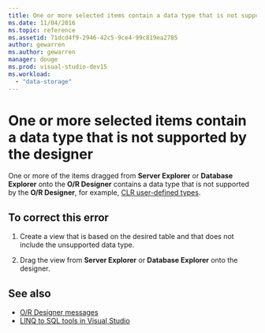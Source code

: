 ```yaml
---
title: One or more selected items contain a data type that is not supported by the designer
ms.date: 11/04/2016
ms.topic: reference
ms.assetid: 71dcd4f9-2946-42c5-9ce4-99c819ea2785
author: gewarren
ms.author: gewarren
manager: douge
ms.prod: visual-studio-dev15
ms.workload:
  - "data-storage"
---
```

# One or more selected items contain a data type that is not supported by the designer

One or more of the items dragged from **Server Explorer** or **Database Explorer** onto the **O/R Designer** contains a data type that is not supported by the **O/R Designer**, for example, [CLR user-defined types](/dotnet/framework/data/adonet/sql/clr-user-defined-types).

## To correct this error

1. Create a view that is based on the desired table and that does not include the unsupported data type.

2. Drag the view from **Server Explorer** or **Database Explorer** onto the designer.

## See also

- [O/R Designer messages](../data-tools/o-r-designer-messages.md)
- [LINQ to SQL tools in Visual Studio](../data-tools/linq-to-sql-tools-in-visual-studio2.md)